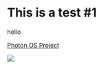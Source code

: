 # This is a test #1

hello

[Photon OS Project](https://vmware.github.io/photon/)

<img src="https://aka.ms/deploytoazurebutton"/>
